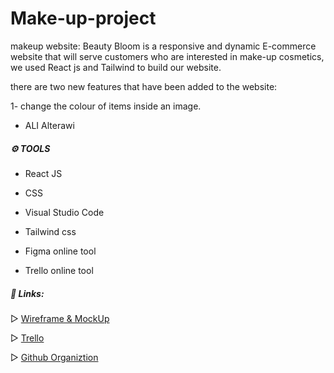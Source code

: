 # Make-up-project


makeup website:
Beauty Bloom is a responsive and dynamic E-commerce website that will serve customers who are interested in make-up cosmetics, we used React js and Tailwind to build our website.  

there are two new features that have been added to the website:

  1- change the colour of items inside an image.

  * ALI Alterawi



##### **⚙️ TOOLS**
   * React JS

   * CSS

   * Visual Studio Code

   * Tailwind css

   * Figma online tool

   * Trello online tool   



##### **📎 Links:**


▷ [Wireframe & MockUp](https://www.figma.com/file/vHoFYUZaLrqdvI6WlDp1OQ/Makup-project?type=design&node-id=0%3A1&t=PWnxh8tKBkZpD10N-1)

▷ [Trello](https://trello.com/w/makeup225)

▷ [Github Organiztion](https://github.com/orgs/Make-up-project/repositories)
